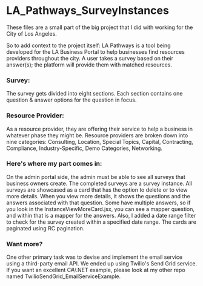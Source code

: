 # LA_Pathways_SurveyInstances

These files are a small part of the big project that I did with working for the City of Los Angeles.

So to add context to the project itself:
LA Pathways is a tool being developed for the LA Business Portal to help businesses find resources providers throughout the city.
A user takes a survey based on their answer(s); the platform will provide them with matched resources. 

### Survey:
The survey gets divided into eight sections. Each section contains one question & answer options for the question in focus. 

### Resource Provider:
As a resource provider, they are offering their service to help a business in whatever phase they might be. 
Resource providers are broken down into nine categories:
Consulting, Location, Special Topics, Capital, Contracting, Compliance, Industry-Specific, Demo Categories, Networking.

### Here's where my part comes in:
On the admin portal side, the admin must be able to see all surveys that business owners create. The completed surveys are a survey instance. All surveys are showcased as a card that has the option to delete or to view more details. When you view more details, it shows the questions and the answers associated with that question. Some have multiple answers, so if you look in the InstanceViewMoreCard.jsx, you can see a mapper question, and within that is a mapper for the answers. 
Also, I added a date range filter to check for the survey created within a specified date range. The cards are paginated using RC pagination.

### Want more?
One other primary task was to devise and implement the email service using a third-party email API. We ended up using Twilio's Send Grid service. If you want an excellent C#/.NET example, please look at my other repo named TwilioSendGrid_EmailServiceExample.
